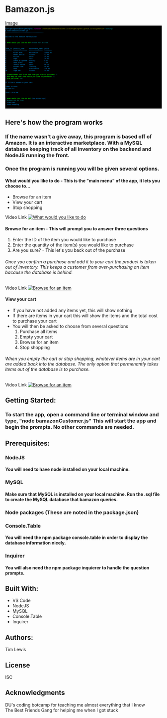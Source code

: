 # Bamazon.js

Image
![alt text](./images/bamazon.png "bamazonCustomer.js")

## Here's how the program works
### If the name wasn't a give away, this program is based off of Amazon.  It is an interactive marketplace.  With a MySQL database keeping track of all inventory on the backend and NodeJS running the front.  

### Once the program is running you will be given several options.

#### What would you like to do - This is the "main menu" of the app, it lets you choose to...
 * Browse for an item
 * View your cart
 * Stop shopping


Video Link
<a href="http://www.youtube.com/watch?feature=player_embedded&v=#########" target="_blank"><img src="./images/whatnext.png" alt="What would you like to do" width="700" height="400"/></a>


#### Browse for an item - This will prompt you to answer three questions
 1. Enter the ID of the item you would like to purchase
 2. Enter the quantity of the item(s) you would like to purchase
 3. Are you sure? - This let's you back out of the purchase
###### Once you confirm a purchase and add it to your cart the product is taken out of inventory.  This keeps a customer from over-purchasing an item bacause the database is behind.


Video Link
<a href="http://www.youtube.com/watch?feature=player_embedded&v=#########" target="_blank"><img src="./images/browse.png" alt="Browse for an item" width="700" height="400"/></a>


#### View your cart
 * If you have not added any items yet, this will show nothing
 * If there are items in your cart this will show the items and the total cost to purchase your cart
 * You will then be asked to choose from several questions
    1. Purchase all items
    2. Empty your cart
    3. Browse for an item
    4. Stop shopping
###### When you empty the cart or stop shopping, whatever items are in your cart are added back into the database.  The only option that permenantly takes items out of the database is to purchase.


Video Link
<a href="http://www.youtube.com/watch?feature=player_embedded&v=#########" target="_blank"><img src="./images/browse.png" alt="Browse for an item" width="700" height="400"/></a>


## Getting Started: 
### To start the app, open a command line or terminal window and type, "node bamazonCustomer.js"  This will start the app and begin the prompts.  No other commands are needed.

## Prerequisites: 
### NodeJS
#### You will need to have node installed on your local machine.

### MySQL
#### Make sure that MySQL is installed on your local machine.  Run the .sql file to create the MySQL database that bamazon queries. 


### Node packages (These are noted in the package.json)
### Console.Table
#### You will need the npm package console.table in order to display the database information nicely.

### Inquirer
#### You will also need the npm package inquierer to handle the question prompts.

## Built With: 
* VS Code
* NodeJS
* MySQL
* Console.Table
* Inquirer

## Authors: 
Tim Lewis

## License
ISC

## Acknowledgments
DU's coding botcamp for teaching me almost everything that I know<br>
The Best Friends Gang for helping me when I got stuck
